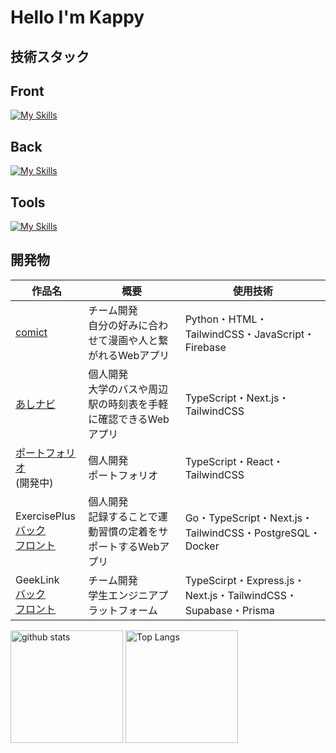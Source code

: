 # Hello I'm Kappy 

## 技術スタック
<h2>Front</h2>

[![My Skills](https://skillicons.dev/icons?i=html,css,js,ts,tailwindcss,nextjs,react)](https://skillicons.dev)

<h2>Back</h2>

[![My Skills](https://skillicons.dev/icons?i=python,flask,golang,ts,expressjs,php,laravel,firebase,supabase,postgres,prisma)](https://skillicons.dev)

<h2>Tools</h2>

[![My Skills](https://skillicons.dev/icons?i=git,github,gitlab,docker,phpstorm,postman)](https://skillicons.dev)



## 開発物

| 作品名 | 概要 | 使用技術 |
|--------|--------|--------|
| [comict](https://github.com/kou7306/comict) | チーム開発<br/>自分の好みに合わせて漫画や人と繋がれるWebアプリ | Python・HTML・TailwindCSS・JavaScript・Firebase |
| [あしナビ](https://github.com/kappy0713/ashinavi) | 個人開発<br/>大学のバスや周辺駅の時刻表を手軽に確認できるWebアプリ | TypeScript・Next.js・TailwindCSS |
| [ポートフォリオ](https://kappy-portfolio.vercel.app/)<br/>(開発中) | 個人開発<br/>ポートフォリオ | TypeScript・React・TailwindCSS |
| ExercisePlus<br/>[バック](https://github.com/kappy0713/sports_backend) <br/> [フロント](https://github.com/kappy0713/sports_frontend)| 個人開発<br/>記録することで運動習慣の定着をサポートするWebアプリ | Go・TypeScript・Next.js・TailwindCSS・PostgreSQL・Docker |
| GeekLink<br/>[バック](https://github.com/kou7306/GeekLink_backend) <br/> [フロント](https://github.com/kou7306/GeekLink_frontend) | チーム開発<br/>学生エンジニアプラットフォーム | TypeScirpt・Express.js・Next.js・TailwindCSS・Supabase・Prisma |

<div align="center">  
  <p align="left"> 
    <img alt="github stats" height="180px" src="https://github-readme-stats.vercel.app/api?username=kappy713&theme=radical&show_icons=ture" />
    <img alt="Top Langs" height="180px" src="https://github-readme-stats.vercel.app/api/top-langs/?username=kappy713&layout=compact&show_icons=true&theme=radical" />
  </p>
</div>

<!--
**kappy0713/kappy0713** is a ✨ _special_ ✨ repository because its `README.md` (this file) appears on your GitHub profile.

Here are some ideas to get you started:

- 🔭 I’m currently working on ...
- 🌱 I’m currently learning ...
- 👯 I’m looking to collaborate on ...
- 🤔 I’m looking for help with ...
- 💬 Ask me about ...
- 📫 How to reach me: ...
- 😄 Pronouns: ...
- ⚡ Fun fact: ...
-->
